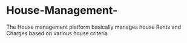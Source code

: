 # House-Management-
The House management platform basically manages house Rents and Charges based on various house criteria
